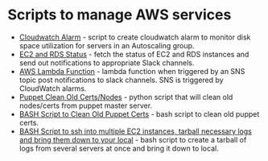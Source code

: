 # Scripts to manage AWS services

* [Cloudwatch Alarm](https://github.com/hmann12/aws-scripts/blob/master/cloudwatch_alarm.py) - script to create cloudwatch alarm to monitor disk space utilization for servers in an Autoscaling group.
* [EC2 and RDS Status](https://github.com/hmann12/aws-scripts/blob/master/ec2_rds_status.py) - fetch the status of EC2 and RDS instances and send out notifications to appropriate Slack channels.
* [AWS Lambda Function](https://github.com/hmann12/aws-scripts/blob/master/lambda_function.py) - lambda function when triggered by an SNS topic post notifications to slack channels. SNS is triggered by CloudWatch alarms.
* [Puppet Clean Old Certs/Nodes](https://github.com/hmann12/aws-scripts/blob/master/clean_old_nodes.py) - python script that will clean old nodes/certs from puppet master server.
* [BASH Script to Clean Old Puppet Certs](https://github.com/hmann12/aws-scripts/blob/master/clean_puppet_certs.sh) - bash script to clean old puppet certs.
* [BASH Script to ssh into multiple EC2 instances, tarball necessary logs and bring them down to your local](https://github.com/hmann12/aws-scripts/blob/master/get_logs.sh) - bash script to create a tarball of logs from several servers at once and bring it down to local.
